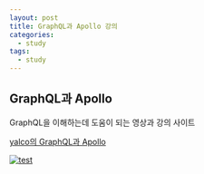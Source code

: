 ```yaml
---
layout: post
title: GraphQL과 Apollo 강의
categories:
  - study
tags:
  - study
---
```


## GraphQL과 Apollo

GraphQL을 이해하는데 도움이 되는 영상과 강의 사이트

[yalco의  GraphQL과 Apollo](https://www.yalco.kr/lectures/graphql-apollo/)



[![test](https://img.youtube.com/vi/9BIXcXHsj0A/0.jpg)](https://www.youtube.com/watch?v=9BIXcXHsj0A)



